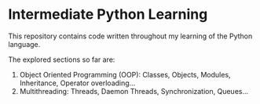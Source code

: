 # Intermediate Python Learning
This repository contains code written throughout my learning of the Python language.

The explored sections so far are:
1. Object Oriented Programming (OOP): Classes, Objects, Modules, Inheritance, Operator overloading...
2. Multithreading: Threads, Daemon Threads, Synchronization, Queues...